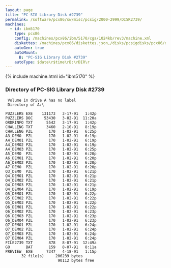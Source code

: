```yaml
---
layout: page
title: "PC-SIG Library Disk #2739"
permalink: /software/pcx86/sw/misc/pcsig/2000-2999/DISK2739/
machines:
  - id: ibm5170
    type: pcx86
    config: /machines/pcx86/ibm/5170/cga/1024kb/rev3/machine.xml
    diskettes: /machines/pcx86/diskettes.json,/disks/pcsigdisks/pcx86/diskettes.json
    autoGen: true
    autoMount:
      B: "PC-SIG Library Disk #2739"
    autoType: $date\r$time\rB:\rDIR\r
---
```


{% include machine.html id="ibm5170" %}

### Directory of PC-SIG Library Disk #2739

     Volume in drive A has no label
     Directory of A:\

    PUZZLERS EXE    131173   3-17-91   1:42p
    PUZZLERS DOC     53430   3-02-91  11:20a
    ORDRINFO TXT      5542   3-17-91   1:42p
    CHALLENG TXT      3460   2-10-91   8:19p
    CHALLENG PZL       170   1-02-91   6:25p
    A3_DEMO  PZL       170   1-02-91   6:19p
    A4_DEMO1 PZL       170   1-02-91   6:19p
    A4_DEMO2 PZL       170   1-02-91   6:19p
    A4_DEMO3 PZL       170   1-02-91   6:25p
    A5_DEMO  PZL       170   1-02-91   6:20p
    A6_DEMO1 PZL       170   1-02-91   6:20p
    A6_DEMO2 PZL       170   1-02-91   6:20p
    A7_DEMO  PZL       170   1-02-91   6:20p
    Q3_DEMO  PZL       170   1-02-91   6:21p
    Q4_DEMO1 PZL       170   1-02-91   6:21p
    Q4_DEMO2 PZL       170   1-02-91   6:21p
    Q4_DEMO3 PZL       170   1-02-91   6:21p
    Q4_DEMO4 PZL       170   1-02-91   6:19p
    Q5_DEMO1 PZL       170   1-02-91   6:22p
    Q5_DEMO2 PZL       170   1-02-91   6:22p
    Q5_DEMO3 PZL       170   1-02-91   6:22p
    Q6_DEMO1 PZL       170   1-02-91   6:22p
    Q6_DEMO2 PZL       170   1-02-91   6:23p
    Q6_DEMO3 PZL       170   1-02-91   6:23p
    Q6_DEMO4 PZL       170   1-02-91   6:23p
    Q7_DEMO1 PZL       170   1-02-91   6:24p
    Q7_DEMO2 PZL       170   1-02-91   6:24p
    Q7_DEMO3 PZL       170   1-02-91   6:24p
    Q7_DEMO4 PZL       170   1-02-91   6:24p
    FILE2739 TXT       878   8-07-91  12:49a
    GO       BAT       159   8-07-91   8:11a
    PREVIEW  EXE      7347   4-18-91   1:15p
           32 file(s)     206239 bytes
                           90112 bytes free

